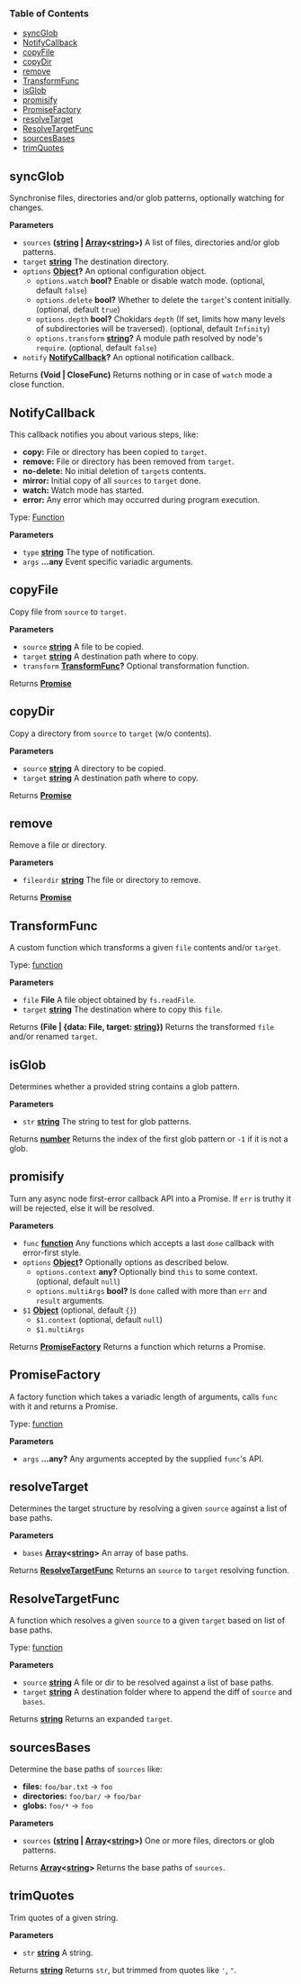 <!-- Generated by documentation.js. Update this documentation by updating the source code. -->

### Table of Contents

-   [syncGlob](#syncglob)
-   [NotifyCallback](#notifycallback)
-   [copyFile](#copyfile)
-   [copyDir](#copydir)
-   [remove](#remove)
-   [TransformFunc](#transformfunc)
-   [isGlob](#isglob)
-   [promisify](#promisify)
-   [PromiseFactory](#promisefactory)
-   [resolveTarget](#resolvetarget)
-   [ResolveTargetFunc](#resolvetargetfunc)
-   [sourcesBases](#sourcesbases)
-   [trimQuotes](#trimquotes)

## syncGlob

Synchronise files, directories and/or glob patterns, optionally watching for changes.

**Parameters**

-   `sources` **([string](https://developer.mozilla.org/en-US/docs/Web/JavaScript/Reference/Global_Objects/String) \| [Array](https://developer.mozilla.org/en-US/docs/Web/JavaScript/Reference/Global_Objects/Array)&lt;[string](https://developer.mozilla.org/en-US/docs/Web/JavaScript/Reference/Global_Objects/String)>)** A list of files, directories and/or glob patterns.
-   `target` **[string](https://developer.mozilla.org/en-US/docs/Web/JavaScript/Reference/Global_Objects/String)** The destination directory.
-   `options` **[Object](https://developer.mozilla.org/en-US/docs/Web/JavaScript/Reference/Global_Objects/Object)?** An optional configuration object.
    -   `options.watch` **bool?** Enable or disable watch mode. (optional, default `false`)
    -   `options.delete` **bool?** Whether to delete the `target`'s content initially. (optional, default `true`)
    -   `options.depth` **bool?** Chokidars `depth` (If set, limits how many levels of subdirectories will be traversed). (optional, default `Infinity`)
    -   `options.transform` **[string](https://developer.mozilla.org/en-US/docs/Web/JavaScript/Reference/Global_Objects/String)?** A module path resolved by node's `require`. (optional, default `false`)
-   `notify` **[NotifyCallback](#notifycallback)?** An optional notification callback.

Returns **(Void | CloseFunc)** Returns nothing or in case of `watch` mode a close function.

## NotifyCallback

This callback notifies you about various steps, like:

-   **copy:** File or directory has been copied to `target`.
-   **remove:** File or directory has been removed from `target`.
-   **no-delete:** No initial deletion of `target`s contents.
-   **mirror:** Initial copy of all `sources` to `target` done.
-   **watch:** Watch mode has started.
-   **error:** Any error which may occurred during program execution.

Type: [Function](https://developer.mozilla.org/en-US/docs/Web/JavaScript/Reference/Statements/function)

**Parameters**

-   `type` **[string](https://developer.mozilla.org/en-US/docs/Web/JavaScript/Reference/Global_Objects/String)** The type of notification.
-   `args` **...any** Event specific variadic arguments.

## copyFile

Copy file from `source` to `target`.

**Parameters**

-   `source` **[string](https://developer.mozilla.org/en-US/docs/Web/JavaScript/Reference/Global_Objects/String)** A file to be copied.
-   `target` **[string](https://developer.mozilla.org/en-US/docs/Web/JavaScript/Reference/Global_Objects/String)** A destination path where to copy.
-   `transform` **[TransformFunc](#transformfunc)?** Optional transformation function.

Returns **[Promise](https://developer.mozilla.org/en-US/docs/Web/JavaScript/Reference/Global_Objects/Promise)** 

## copyDir

Copy a directory from `source` to `target` (w/o contents).

**Parameters**

-   `source` **[string](https://developer.mozilla.org/en-US/docs/Web/JavaScript/Reference/Global_Objects/String)** A directory to be copied.
-   `target` **[string](https://developer.mozilla.org/en-US/docs/Web/JavaScript/Reference/Global_Objects/String)** A destination path where to copy.

Returns **[Promise](https://developer.mozilla.org/en-US/docs/Web/JavaScript/Reference/Global_Objects/Promise)** 

## remove

Remove a file or directory.

**Parameters**

-   `fileordir` **[string](https://developer.mozilla.org/en-US/docs/Web/JavaScript/Reference/Global_Objects/String)** The file or directory to remove.

Returns **[Promise](https://developer.mozilla.org/en-US/docs/Web/JavaScript/Reference/Global_Objects/Promise)** 

## TransformFunc

A custom function which transforms a given `file` contents and/or `target`.

Type: [function](https://developer.mozilla.org/en-US/docs/Web/JavaScript/Reference/Statements/function)

**Parameters**

-   `file` **File** A file object obtained by `fs.readFile`.
-   `target` **[string](https://developer.mozilla.org/en-US/docs/Web/JavaScript/Reference/Global_Objects/String)** The destination where to copy this `file`.

Returns **(File | {data: File, target: [string](https://developer.mozilla.org/en-US/docs/Web/JavaScript/Reference/Global_Objects/String)})** Returns the transformed `file` and/or renamed `target`.

## isGlob

Determines whether a provided string contains a glob pattern.

**Parameters**

-   `str` **[string](https://developer.mozilla.org/en-US/docs/Web/JavaScript/Reference/Global_Objects/String)** The string to test for glob patterns.

Returns **[number](https://developer.mozilla.org/en-US/docs/Web/JavaScript/Reference/Global_Objects/Number)** Returns the index of the first glob pattern or `-1` if it is not a glob.

## promisify

Turn any async node first-error callback API into a Promise.
If `err` is truthy it will be rejected, else it will be resolved.

**Parameters**

-   `func` **[function](https://developer.mozilla.org/en-US/docs/Web/JavaScript/Reference/Statements/function)** Any functions which accepts a last `done` callback with error-first style.
-   `options` **[Object](https://developer.mozilla.org/en-US/docs/Web/JavaScript/Reference/Global_Objects/Object)?** Optionally options as described below.
    -   `options.context` **any?** Optionally bind `this` to some context. (optional, default `null`)
    -   `options.multiArgs` **bool?** Is `done` called with more than `err` and `result` arguments.
-   `$1` **[Object](https://developer.mozilla.org/en-US/docs/Web/JavaScript/Reference/Global_Objects/Object)**  (optional, default `{}`)
    -   `$1.context`   (optional, default `null`)
    -   `$1.multiArgs`  

Returns **[PromiseFactory](#promisefactory)** Returns a function which returns a Promise.

## PromiseFactory

A factory function which takes a variadic length of arguments, calls `func` with it and returns a Promise.

Type: [function](https://developer.mozilla.org/en-US/docs/Web/JavaScript/Reference/Statements/function)

**Parameters**

-   `args` **...any?** Any arguments accepted by the supplied `func`'s API.

## resolveTarget

Determines the target structure by resolving a given `source` against a list of base paths.

**Parameters**

-   `bases` **[Array](https://developer.mozilla.org/en-US/docs/Web/JavaScript/Reference/Global_Objects/Array)&lt;[string](https://developer.mozilla.org/en-US/docs/Web/JavaScript/Reference/Global_Objects/String)>** An array of base paths.

Returns **[ResolveTargetFunc](#resolvetargetfunc)** Returns an `source` to `target` resolving function.

## ResolveTargetFunc

A function which resolves a given `source` to a given `target` based on list of base paths.

Type: [function](https://developer.mozilla.org/en-US/docs/Web/JavaScript/Reference/Statements/function)

**Parameters**

-   `source` **[string](https://developer.mozilla.org/en-US/docs/Web/JavaScript/Reference/Global_Objects/String)** A file or dir to be resolved against a list of base paths.
-   `target` **[string](https://developer.mozilla.org/en-US/docs/Web/JavaScript/Reference/Global_Objects/String)** A destination folder where to append the diff of `source` and `bases`.

Returns **[string](https://developer.mozilla.org/en-US/docs/Web/JavaScript/Reference/Global_Objects/String)** Returns an expanded `target`.

## sourcesBases

Determine the base paths of `sources` like:

-   **files:** `foo/bar.txt` -> `foo`
-   **directories:** `foo/bar/` -> `foo/bar`
-   **globs:** `foo/*` -> `foo`

**Parameters**

-   `sources` **([string](https://developer.mozilla.org/en-US/docs/Web/JavaScript/Reference/Global_Objects/String) \| [Array](https://developer.mozilla.org/en-US/docs/Web/JavaScript/Reference/Global_Objects/Array)&lt;[string](https://developer.mozilla.org/en-US/docs/Web/JavaScript/Reference/Global_Objects/String)>)** One or more files, directors or glob patterns.

Returns **[Array](https://developer.mozilla.org/en-US/docs/Web/JavaScript/Reference/Global_Objects/Array)&lt;[string](https://developer.mozilla.org/en-US/docs/Web/JavaScript/Reference/Global_Objects/String)>** Returns the base paths of `sources`.

## trimQuotes

Trim quotes of a given string.

**Parameters**

-   `str` **[string](https://developer.mozilla.org/en-US/docs/Web/JavaScript/Reference/Global_Objects/String)** A string.

Returns **[string](https://developer.mozilla.org/en-US/docs/Web/JavaScript/Reference/Global_Objects/String)** Returns `str`, but trimmed from quotes like `'`, `"`.
